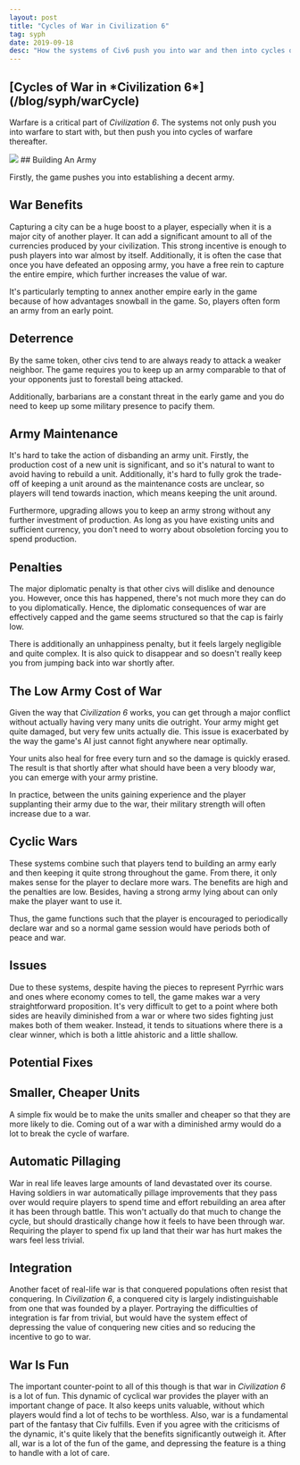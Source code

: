 ```yaml
---
layout: post
title: "Cycles of War in Civilization 6"
tag: syph
date: 2019-09-18
desc: "How the systems of Civ6 push you into war and then into cycles of war thereafter"
---
```

<h2>[Cycles of War in *Civilization 6*](/blog/syph/warCycle)</h2>

Warfare is a critical part of *Civilization 6*. The systems not only push you into warfare to start with, but then push you into cycles of warfare thereafter.

<img src="/blogImages/civUnit3.png" />
## Building An Army

Firstly, the game pushes you into establishing a decent army.

## War Benefits

Capturing a city can be a huge boost to a player, especially when it is a major city of another player. It can add a significant amount to all of the currencies produced by your civilization. This strong incentive is enough to push players into war almost by itself. Additionally, it is often the case that once you have defeated an opposing army, you have a free rein to capture the entire empire, which further increases the value of war.


It's particularly tempting to annex another empire early in the game because of how advantages snowball in the game. So, players often form an army from an early point.

## Deterrence

By the same token, other civs tend to are always ready to attack a weaker neighbor. The game requires you to keep up an army comparable to that of your opponents just to forestall being attacked.


Additionally, barbarians are a constant threat in the early game and you do need to keep up some military presence to pacify them.

## Army Maintenance

It's hard to take the action of disbanding an army unit. Firstly, the production cost of a new unit is significant, and so it's natural to want to avoid having to rebuild a unit. Additionally, it's hard to fully grok the trade-off of keeping a unit around as the maintenance costs are unclear, so players will tend towards inaction, which means keeping the unit around.


Furthermore, upgrading allows you to keep an army strong without any further investment of production. As long as you have existing units and sufficient currency, you don't need to worry about obsoletion forcing you to spend production.

## Penalties

The major diplomatic penalty is that other civs will dislike and denounce you. However, once this has happened, there's not much more they can do to you diplomatically. Hence, the diplomatic consequences of war are effectively capped and the game seems structured so that the cap is fairly low.


There is additionally an unhappiness penalty, but it feels largely negligible and quite complex. It is also quick to disappear and so doesn't really keep you from jumping back into war shortly after.

## The Low Army Cost of War

Given the way that *Civilization 6* works, you can get through a major conflict without actually having very many units die outright. Your army might get quite damaged, but very few units actually die. This issue is exacerbated by the way the game's AI just cannot fight anywhere near optimally.


Your units also heal for free every turn and so the damage is quickly erased. The result is that shortly after what should have been a very bloody war, you can emerge with your army pristine.


In practice, between the units gaining experience and the player supplanting their army due to the war, their military strength will often increase due to a war.

## Cyclic Wars

These systems combine such that players tend to building an army early and then keeping it quite strong throughout the game. From there, it only makes sense for the player to declare more wars. The benefits are high and the penalties are low. Besides, having a strong army lying about can only make the player want to use it.


Thus, the game functions such that the player is encouraged to periodically declare war and so a normal game session would have periods both of peace and war.

## Issues

Due to these systems, despite having the pieces to represent Pyrrhic wars and ones where economy comes to tell, the game makes war a very straightforward proposition. It's very difficult to get to a point where both sides are heavily diminished from a war or where two sides fighting just makes both of them weaker. Instead, it tends to situations where there is a clear winner, which is both a little ahistoric and a little shallow.

## Potential Fixes
## Smaller, Cheaper Units

A simple fix would be to make the units smaller and cheaper so that they are more likely to die. Coming out of a war with a diminished army would do a lot to break the cycle of warfare.

## Automatic Pillaging

War in real life leaves large amounts of land devastated over its course. Having soldiers in war automatically pillage improvements that they pass over would require players to spend time and effort rebuilding an area after it has been through battle. This won't actually do that much to change the cycle, but should drastically change how it feels to have been through war. Requiring the player to spend fix up land that their war has hurt makes the wars feel less trivial.

## Integration

Another facet of real-life war is that conquered populations often resist that conquering. In *Civilization 6*, a conquered city is largely indistinguishable from one that was founded by a player. Portraying the difficulties of integration is far from trivial, but would have the system effect of depressing the value of conquering new cities and so reducing the incentive to go to war.

## War Is Fun

The important counter-point to all of this though is that war in *Civilization 6* is a lot of fun. This dynamic of cyclical war provides the player with an important change of pace. It also keeps units valuable, without which players would find a lot of techs to be worthless. Also, war is a fundamental part of the fantasy that Civ fulfills. Even if you agree with the criticisms of the dynamic, it's quite likely that the benefits significantly outweigh it. After all, war is a lot of the fun of the game, and depressing the feature is a thing to handle with a lot of care.

